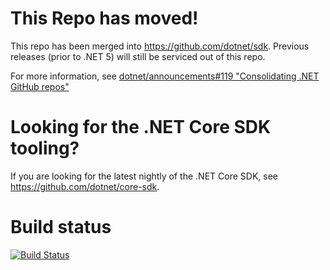 # This Repo has moved!

This repo has been merged into https://github.com/dotnet/sdk.  Previous releases (prior to .NET 5) will still be serviced out of this repo.

For more information, see [dotnet/announcements#119 "Consolidating .NET GitHub repos"](https://github.com/dotnet/announcements/issues/119)

# Looking for the .NET Core SDK tooling?

If you are looking for the latest nightly of the .NET Core SDK, see https://github.com/dotnet/core-sdk.

# Build status
[![Build Status](https://dev.azure.com/dnceng/internal/_apis/build/status/287)](https://dev.azure.com/dnceng/internal/_build?definitionId=287)
